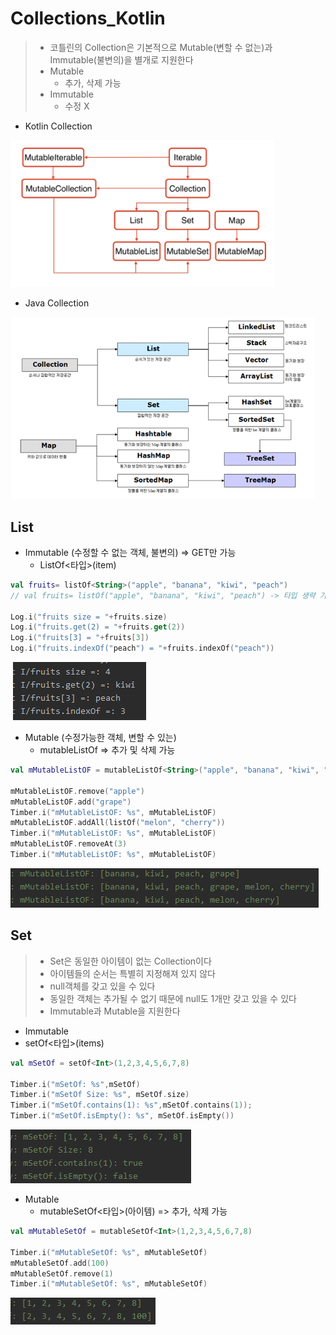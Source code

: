 # Collections_Kotlin

> * 코틀린의 Collection은 기본적으로 Mutable(변할 수 없는)과 Immutable(불변의)을 별개로 지원한다
> * Mutable
>   * 추가, 삭제 가능
> * Immutable
>   * 수정 X



* Kotlin Collection

![image-20200924233649561](Collections_Kotlin.assets/image-20200924233649561.png)

* Java Collection

<img src="Collections_Kotlin.assets/image-20200924233419898.png" alt="image-20200924233419898" style="zoom: 80%;" />



## List

* Immutable (수정할 수 없는 객체, 불변의) => GET만 가능
  * ListOf<타입>(item)

```kotlin
val fruits= listOf<String>("apple", "banana", "kiwi", "peach")
// val fruits= listOf("apple", "banana", "kiwi", "peach") -> 타입 생략 가능

Log.i("fruits size = "+fruits.size)
Log.i("fruits.get(2) = "+fruits.get(2))
Log.i("fruits[3] = "+fruits[3])
Log.i("fruits.indexOf("peach") = "+fruits.indexOf("peach"))
```

​	![image-20200925232818518](Collections_Kotlin.assets/image-20200925232818518.png)



* Mutable (수정가능한 객체, 변할 수 있는)
  * mutableListOf => 추가 및 삭제 가능

```kotlin
val mMutableListOF = mutableListOf<String>("apple", "banana", "kiwi", "peach")

mMutableListOF.remove("apple")
mMutableListOF.add("grape")
Timber.i("mMutableListOF: %s", mMutableListOF)
mMutableListOF.addAll(listOf("melon", "cherry"))
Timber.i("mMutableListOF: %s", mMutableListOF)
mMutableListOF.removeAt(3)
Timber.i("mMutableListOF: %s", mMutableListOF)
```

![image-20200925234241567](Collections_Kotlin.assets/image-20200925234241567.png) 





## Set

> * Set은 동일한 아이템이 없는 Collection이다
> * 아이템들의 순서는 특별히 지정해져 있지 않다
> * null객체를 갖고 있을 수 있다
> * 동일한 객체는 추가될 수 없기 때문에 null도 1개만 갖고 있을 수 있다
> * Immutable과 Mutable을 지원한다



*  Immutable
  * setOf<타입>(items)

```kotlin
val mSetOf = setOf<Int>(1,2,3,4,5,6,7,8)

Timber.i("mSetOf: %s",mSetOf)
Timber.i("mSetOf Size: %s", mSetOf.size)
Timber.i("mSetOf.contains(1): %s",mSetOf.contains(1));
Timber.i("mSetOf.isEmpty(): %s", mSetOf.isEmpty())
```

![image-20200926000052035](Collections_Kotlin.assets/image-20200926000052035.png) 



* Mutable
  * mutableSetOf<타입>(아이템) => 추가, 삭제 가능

```kotlin
val mMutableSetOf = mutableSetOf<Int>(1,2,3,4,5,6,7,8)

Timber.i("mMutableSetOf: %s", mMutableSetOf)
mMutableSetOf.add(100)
mMutableSetOf.remove(1)
Timber.i("mMutableSetOf: %s", mMutableSetOf)
```

![image-20200926000706806](Collections_Kotlin.assets/image-20200926000706806.png) 

